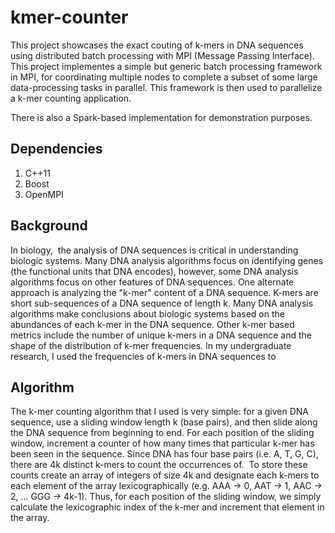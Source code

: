 # kmer-counter
This project showcases the exact couting of k-mers in DNA sequences using distributed batch processing with MPI (Message Passing Interface). This project implementes a simple but generic batch processing framework in MPI, for coordinating multiple nodes to complete a subset of some large data-processing tasks in parallel. This framework is then used to parallelize a k-mer counting application.

There is also a Spark-based implementation for demonstration purposes.

## Dependencies
1. C++11
2. Boost
3. OpenMPI

## Background
In biology,  the analysis of DNA sequences is critical in understanding biologic systems. Many DNA analysis algorithms focus on identifying genes (the functional units that DNA encodes), however, some DNA analysis algorithms focus on other features of DNA sequences. One alternate approach is analyzing the "k-mer" content of a DNA sequence. K-mers are short sub-sequences of a DNA sequence of length k. Many DNA analysis algorithms make conclusions about biologic systems based on the abundances of each k-mer in the DNA sequence. Other k-mer based metrics include the number of unique k-mers in a DNA sequence and the shape of the distribution of k-mer frequencies. In my undergraduate research, I used the frequencies of k-mers in DNA sequences to

## Algorithm
The k-mer counting algorithm that I used is very simple: for a given DNA sequence, use a sliding window length k (base pairs), and then slide along the DNA sequence from beginning to end. For each position of the sliding window, increment a counter of how many times that particular k-mer has been seen in the sequence. Since DNA has four base pairs (i.e. A, T, G, C), there are 4k distinct k-mers to count the occurrences of.  To store these counts create an array of integers of size 4k and designate each k-mers to each element of the array lexicographically (e.g. AAA → 0, AAT → 1, AAC → 2, ... GGG → 4k-1). Thus, for each position of the sliding window, we simply calculate the lexicographic index of the k-mer and increment that element in the array.

